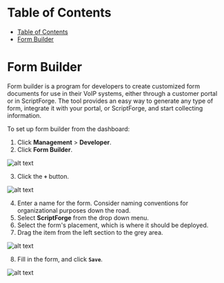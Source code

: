 # Table of Contents

- [Table of Contents](#table-of-contents)
- [Form Builder](#form-builder)


# Form Builder

Form builder is a program for developers to create customized form documents for use in their VoIP systems, either through a customer portal or in ScriptForge. The tool provides an easy way to generate any type of form, integrate it with your portal, or ScriptForge, and start collecting information.

To set up form builder from the dashboard:
1. Click **Management** > **Developer**.
2. Click **Form Builder**.

  ![alt text][form-builder]

3. Click the **`+`** button.

  ![alt text][form-builder-1]

4. Enter a name for the form. Consider naming conventions for organizational purposes down the road.
5. Select **ScriptForge** from the drop down menu.
6. Select the form's placement, which is where it should be deployed.
7. Drag the item from the left section to the grey area.

  ![alt text][form-builder-2]

8. Fill in the form, and click **`Save`**.

  ![alt text][form-builder-3]


[form-builder]: https://raw.githubusercontent.com/digipigeon/connexcs-user-docs/master/img/form-builder.png "form-builder"
[form-builder-1]: https://raw.githubusercontent.com/digipigeon/connexcs-user-docs/master/img/form-builder-1.png "form-builder-1"
[form-builder-2]: https://raw.githubusercontent.com/digipigeon/connexcs-user-docs/master/img/form-builder-2.png "form-builder-2"
[form-builder-3]: https://raw.githubusercontent.com/digipigeon/connexcs-user-docs/master/img/form-builder-3.png "form-builder-3"
